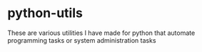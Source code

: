 # python-utils
These are various utilities I have made for python that automate programming tasks or system administration tasks
